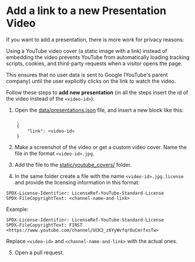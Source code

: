 # Add a link to a new Presentation Video

If you want to add a presentation, there is more work for privacy reasons:

Using a YouTube video cover (a static image with a link)
instead of embedding the video
prevents YouTube from automatically loading tracking scripts, cookies,
and third-party requests when a visitor opens the page.

This ensures that no user data is sent to Google (YouTube's parent company)
until the user explicitly clicks on the link to watch the video.

Follow these steps to **add new presentation**
(in all the steps insert the id of the video instead of the `<video-id>`):

1. Open the [data/presentations.json](/data/presentations.json) file,
   and insert a new block like this:

```
    ,
    {
        "link": <video-id>
    }
```

2. Make a screenshot of the video or get a custom video cover.
Name the file in the format `<video-id>.jpg`.

3. Add the file to the
   [static/youtube_covers/](/static/youtube_covers/) folder.

4. In the same folder create a file with the name `<video-id>.jpg.license`
   and provide the licensing information in this format:

```
SPDX-License-Identifier: LicenseRef-YouTube-Standard-License
SPDX-FileCopyrightText: <channel-name-and-link>
```

Example:
```
SPDX-License-Identifier: LicenseRef-YouTube-Standard-License
SPDX-FileCopyrightText: FIRST <https://www.youtube.com/channel/UCK3_z6YyWvfqrOuCmrfxsTw>
```

Replace `<video-id>` and `<channel-name-and-link>` with the actual ones.

5. Open a pull request.
